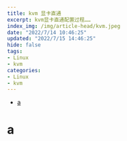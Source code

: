 ```yaml
---
title: kvm 显卡直通
excerpt: kvm显卡直通配置过程……
index_img: /img/article-head/kvm.jpeg
date: "2022/7/14 10:46:25"
updated: "2022/7/15 14:46:25"
hide: false
tags:
- Linux
- kvm
categories:
- Linux
- kvm
---
```


- [a](#a)

# a

